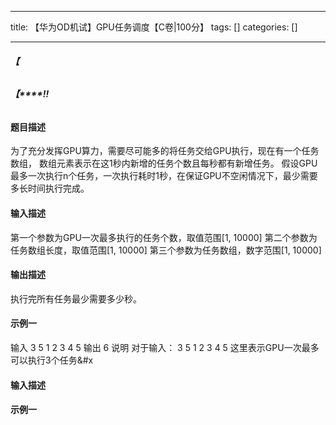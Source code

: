 
--- 
title:  【华为OD机试】GPU任务调度【C卷|100分】 
tags: []
categories: [] 

---
###### **【**

###### **【****!!**

>  
 <h4>题目描述</h4> 
 为了充分发挥GPU算力，需要尽可能多的将任务交给GPU执行，现在有一个任务数组， 
 数组元素表示在这1秒内新增的任务个数且每秒都有新增任务。 
 假设GPU最多一次执行n个任务，一次执行耗时1秒，在保证GPU不空闲情况下，最少需要多长时间执行完成。 
  
 <h4>输入描述</h4> 
 第一个参数为GPU一次最多执行的任务个数，取值范围[1, 10000] 
 第二个参数为任务数组长度，取值范围[1, 10000] 
 第三个参数为任务数组，数字范围[1, 10000] 
  
 <h4>输出描述</h4> 
 执行完所有任务最少需要多少秒。 
  
 <h4>示例一</h4> 
 输入 
 3 
 5 
 1 2 3 4 5 
 输出 
 6 
 说明 
 对于输入： 
 3 
 5 
 1 2 3 4 5 
 这里表示GPU一次最多可以执行3个任务&amp;#x


#### 输入描述

#### 示例一
